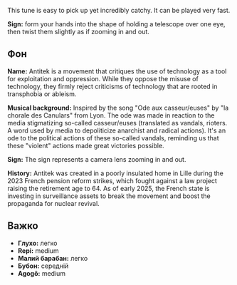 This tune is easy to pick up yet incredibly catchy. It can be played very fast.

**Sign:** form your hands into the shape of holding a telescope over one eye,
then twist them slightly as if zooming in and out.

## Фон
**Name:** Antitek is a movement that critiques the use of technology as a tool
for exploitation and oppression. While they oppose the misuse of technology,
they firmly reject criticisms of technology that are rooted in transphobia or
ableism.

**Musical background:** Inspired by the song "Ode aux casseur/euses" by "la
chorale des Canulars" from Lyon. The ode was made in reaction to the media
stigmatizing so-called casseur/euses (translated as vandals, rioters. A word
used by media to depoliticize anarchist and radical actions). It's an ode to the
political actions of these so-called vandals, reminding us that these "violent"
actions made great victories possible.

**Sign:** The sign represents a camera lens zooming in and out.

**History:** Antitek was created in a poorly insulated home in Lille during the
2023 French pension reform strikes, which fought against a law project raising
the retirement age to 64. As of early 2025, the French state is investing in
surveillance assets to break the movement and boost the propaganda for nuclear
revival.

## Важко

* **Глухо:** легко
* **Repi:** medium
* **Малий барабан:** легко
* **Бубон:** середній
* **Agogô:** medium
